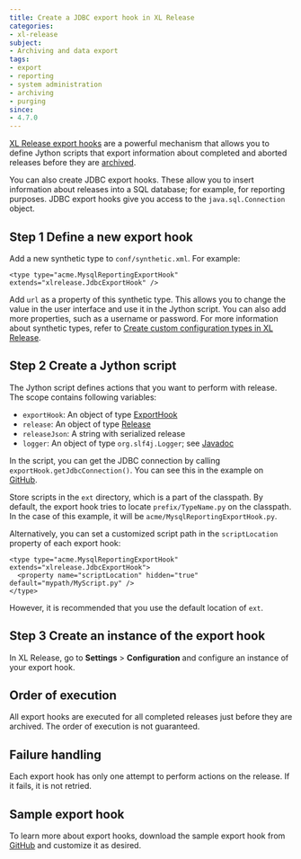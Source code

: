 ```yaml
---
title: Create a JDBC export hook in XL Release
categories:
- xl-release
subject:
- Archiving and data export
tags:
- export
- reporting
- system administration
- archiving
- purging
since:
- 4.7.0
---
```


[XL Release export hooks](/xl-release/how-to/create-an-export-hook.html) are a powerful mechanism that allows you to define Jython scripts that export information about completed and aborted releases before they are [archived](/xl-release/concept/how-archiving-works.html).

You can also create JDBC export hooks. These allow you to insert information about releases into a SQL database; for example, for reporting purposes. JDBC export hooks give you access to the `java.sql.Connection` object.

## Step 1 Define a new export hook

Add a new synthetic type to `conf/synthetic.xml`. For example:

    <type type="acme.MysqlReportingExportHook" extends="xlrelease.JdbcExportHook" />

Add `url` as a property of this synthetic type. This allows you to change the value in the user interface and use it in the Jython script. You can also add more properties, such as a username or password. For more information about synthetic types, refer to [Create custom configuration types in XL Release](/xl-release/how-to/create-custom-configuration-types-in-xl-release.html).

## Step 2 Create a Jython script

The Jython script defines actions that you want to perform with release. The scope contains following variables:

* `exportHook`: An object of type [ExportHook](/jython-docs/#!/xl-release/4.7.x/service/com.xebialabs.xlrelease.domain.ExportHook)
* `release`: An object of type [Release](/jython-docs/#!/xl-release/4.7.x/service/com.xebialabs.xlrelease.domain.Release)
* `releaseJson`: A string with serialized release
* `logger`: An object of type `org.slf4j.Logger`; see [Javadoc](http://www.slf4j.org/apidocs/org/slf4j/Logger.html)

In the script, you can get the JDBC connection by calling `exportHook.getJdbcConnection()`. You can see this in the example on [GitHub](https://github.com/xebialabs/xl-release-samples/blob/master/mysql-jdbc-export-hook/src/main/resources/acme/MysqlReportingExportHook.py).

Store scripts in the `ext` directory, which is a part of the classpath. By default, the export hook tries to locate `prefix/TypeName.py` on the classpath. In the case of this example, it will be `acme/MysqlReportingExportHook.py`.

Alternatively, you can set a customized script path in the `scriptLocation` property of each export hook:

    <type type="acme.MysqlReportingExportHook" extends="xlrelease.JdbcExportHook">
      <property name="scriptLocation" hidden="true" default="mypath/MyScript.py" />
    </type>

However, it is recommended that you use the default location of `ext`.

## Step 3 Create an instance of the export hook

In XL Release, go to **Settings** > **Configuration** and configure an instance of your export hook.

## Order of execution

All export hooks are executed for all completed releases just before they are archived. The order of execution is not guaranteed.

## Failure handling

Each export hook has only one attempt to perform actions on the release. If it fails, it is not retried.

## Sample export hook

To learn more about export hooks, download the sample export hook from [GitHub](https://github.com/xebialabs/xl-release-samples/tree/master/mysql-jdbc-export-hook) and customize it as desired.
